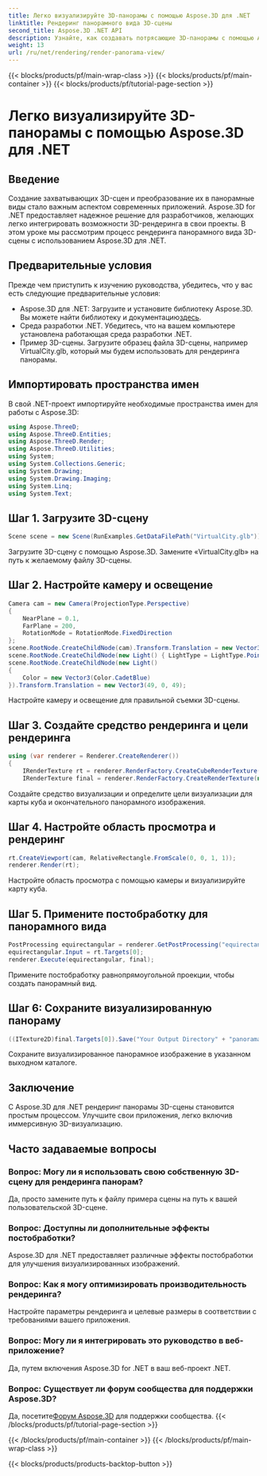 ```yaml
---
title: Легко визуализируйте 3D-панорамы с помощью Aspose.3D для .NET
linktitle: Рендеринг панорамного вида 3D-сцены
second_title: Aspose.3D .NET API
description: Узнайте, как создавать потрясающие 3D-панорамы с помощью Aspose.3D для .NET. Следуйте нашему пошаговому руководству по иммерсивному рендерингу сцен.
weight: 13
url: /ru/net/rendering/render-panorama-view/
---
```


{{< blocks/products/pf/main-wrap-class >}}
{{< blocks/products/pf/main-container >}}
{{< blocks/products/pf/tutorial-page-section >}}

# Легко визуализируйте 3D-панорамы с помощью Aspose.3D для .NET

## Введение
Создание захватывающих 3D-сцен и преобразование их в панорамные виды стало важным аспектом современных приложений. Aspose.3D for .NET предоставляет надежное решение для разработчиков, желающих легко интегрировать возможности 3D-рендеринга в свои проекты. В этом уроке мы рассмотрим процесс рендеринга панорамного вида 3D-сцены с использованием Aspose.3D для .NET.
## Предварительные условия
Прежде чем приступить к изучению руководства, убедитесь, что у вас есть следующие предварительные условия:
-  Aspose.3D для .NET: Загрузите и установите библиотеку Aspose.3D. Вы можете найти библиотеку и документацию[здесь](https://releases.aspose.com/3d/net/).
- Среда разработки .NET. Убедитесь, что на вашем компьютере установлена работающая среда разработки .NET.
- Пример 3D-сцены. Загрузите образец файла 3D-сцены, например VirtualCity.glb, который мы будем использовать для рендеринга панорамы.
## Импортировать пространства имен
В свой .NET-проект импортируйте необходимые пространства имен для работы с Aspose.3D:
```csharp
using Aspose.ThreeD;
using Aspose.ThreeD.Entities;
using Aspose.ThreeD.Render;
using Aspose.ThreeD.Utilities;
using System;
using System.Collections.Generic;
using System.Drawing;
using System.Drawing.Imaging;
using System.Linq;
using System.Text;
```
## Шаг 1. Загрузите 3D-сцену
```csharp
Scene scene = new Scene(RunExamples.GetDataFilePath("VirtualCity.glb"));
```
Загрузите 3D-сцену с помощью Aspose.3D. Замените «VirtualCity.glb» на путь к желаемому файлу 3D-сцены.
## Шаг 2. Настройте камеру и освещение
```csharp
Camera cam = new Camera(ProjectionType.Perspective)
{
    NearPlane = 0.1,
    FarPlane = 200,
    RotationMode = RotationMode.FixedDirection
};
scene.RootNode.CreateChildNode(cam).Transform.Translation = new Vector3(5, 6, 0);
scene.RootNode.CreateChildNode(new Light() { LightType = LightType.Point }).Transform.Translation = new Vector3(-10, 7, -10);
scene.RootNode.CreateChildNode(new Light()
{
    Color = new Vector3(Color.CadetBlue)
}).Transform.Translation = new Vector3(49, 0, 49);
```
Настройте камеру и освещение для правильной съемки 3D-сцены.
## Шаг 3. Создайте средство рендеринга и цели рендеринга
```csharp
using (var renderer = Renderer.CreateRenderer())
{
    IRenderTexture rt = renderer.RenderFactory.CreateCubeRenderTexture(new RenderParameters(false), 512, 512);
    IRenderTexture final = renderer.RenderFactory.CreateRenderTexture(new RenderParameters(false, 32, 0, 0), 1024 * 3, 1024);
```
Создайте средство визуализации и определите цели визуализации для карты куба и окончательного панорамного изображения.
## Шаг 4. Настройте область просмотра и рендеринг
```csharp
rt.CreateViewport(cam, RelativeRectangle.FromScale(0, 0, 1, 1));
renderer.Render(rt);
```
Настройте область просмотра с помощью камеры и визуализируйте карту куба.
## Шаг 5. Примените постобработку для панорамного вида
```csharp
PostProcessing equirectangular = renderer.GetPostProcessing("equirectangular");
equirectangular.Input = rt.Targets[0];
renderer.Execute(equirectangular, final);
```
Примените постобработку равнопрямоугольной проекции, чтобы создать панорамный вид.
## Шаг 6: Сохраните визуализированную панораму
```csharp
((ITexture2D)final.Targets[0]).Save("Your Output Directory" + "panorama.png", ImageFormat.Png);
```
Сохраните визуализированное панорамное изображение в указанном выходном каталоге.
## Заключение
С Aspose.3D для .NET рендеринг панорамы 3D-сцены становится простым процессом. Улучшите свои приложения, легко включив иммерсивную 3D-визуализацию.
## Часто задаваемые вопросы
### Вопрос: Могу ли я использовать свою собственную 3D-сцену для рендеринга панорам?
Да, просто замените путь к файлу примера сцены на путь к вашей пользовательской 3D-сцене.
### Вопрос: Доступны ли дополнительные эффекты постобработки?
Aspose.3D для .NET предоставляет различные эффекты постобработки для улучшения визуализированных изображений.
### Вопрос: Как я могу оптимизировать производительность рендеринга?
Настройте параметры рендеринга и целевые размеры в соответствии с требованиями вашего приложения.
### Вопрос: Могу ли я интегрировать это руководство в веб-приложение?
Да, путем включения Aspose.3D for .NET в ваш веб-проект .NET.
### Вопрос: Существует ли форум сообщества для поддержки Aspose.3D?
 Да, посетите[Форум Aspose.3D](https://forum.aspose.com/c/3d/18) для поддержки сообщества.
{{< /blocks/products/pf/tutorial-page-section >}}

{{< /blocks/products/pf/main-container >}}
{{< /blocks/products/pf/main-wrap-class >}}

{{< blocks/products/products-backtop-button >}}
